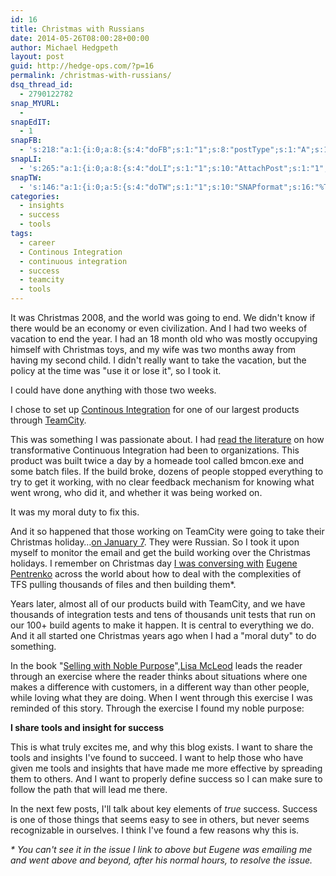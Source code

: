 ```yaml
---
id: 16
title: Christmas with Russians
date: 2014-05-26T08:00:28+00:00
author: Michael Hedgpeth
layout: post
guid: http://hedge-ops.com/?p=16
permalink: /christmas-with-russians/
dsq_thread_id:
  - 2790122782
snap_MYURL:
  - 
snapEdIT:
  - 1
snapFB:
  - 's:218:"a:1:{i:0;a:8:{s:4:"doFB";s:1:"1";s:8:"postType";s:1:"A";s:10:"AttachPost";s:1:"2";s:10:"SNAPformat";s:16:"%TITLE% - %SURL%";s:9:"isAutoImg";s:1:"A";s:8:"imgToUse";s:0:"";s:9:"isAutoURL";s:1:"A";s:8:"urlToUse";s:0:"";}}";'
snapLI:
  - 's:265:"a:1:{i:0;a:8:{s:4:"doLI";s:1:"1";s:10:"AttachPost";s:1:"1";s:10:"SNAPformat";s:41:"New post has been published on %SITENAME%";s:11:"SNAPformatT";s:18:"New Post - %TITLE%";s:9:"isAutoImg";s:1:"A";s:8:"imgToUse";s:0:"";s:9:"isAutoURL";s:1:"A";s:8:"urlToUse";s:0:"";}}";'
snapTW:
  - 's:146:"a:1:{i:0;a:5:{s:4:"doTW";s:1:"1";s:10:"SNAPformat";s:16:"%TITLE% - %SURL%";s:8:"attchImg";s:1:"1";s:9:"isAutoImg";s:1:"A";s:8:"imgToUse";s:0:"";}}";'
categories:
  - insights
  - success
  - tools
tags:
  - career
  - Continous Integration
  - continuous integration
  - success
  - teamcity
  - tools
---
```

It was Christmas 2008, and the world was going to end. We didn't know if there would be an economy or even civilization. And I had two weeks of vacation to end the year. I had an 18 month old who was mostly occupying himself with Christmas toys, and my wife was two months away from having my second child. I didn't really want to take the vacation, but the policy at the time was "use it or lose it", so I took it.

I could have done anything with those two weeks.<!--more-->

I chose to set up <a href="http://martinfowler.com/articles/continuousIntegration.html" target="_blank">Continous Integration</a> for one of our largest products through <a title="TeamCity" href="http://www.jetbrains.com/teamcity/" target="_blank">TeamCity</a>.

This was something I was passionate about. I had <a href="http://www.amazon.com/gp/product/B0026772IS/ref=as_li_qf_sp_asin_il_tl?ie=UTF8&camp=1789&creative=9325&creativeASIN=B0026772IS&linkCode=as2&tag=hedgeopscom-20&linkId=RJ6US3SXFLCWDTR5" target="_blank">read the literature</a> on how transformative Continuous Integration had been to organizations. This product was built twice a day by a homeade tool called bmcon.exe and some batch files. If the build broke, dozens of people stopped everything to try to get it working, with no clear feedback mechanism for knowing what went wrong, who did it, and whether it was being worked on.

It was my moral duty to fix this.

And it so happened that those working on TeamCity were going to take their Christmas holiday…<a href="http://en.wikipedia.org/wiki/Christmas_in_Russia" target="_blank">on January 7</a>. They were Russian. So I took it upon myself to monitor the email and get the build working over the Christmas holidays. I remember on Christmas day <a href="http://youtrack.jetbrains.com/issue/TW-6471" target="_blank">I was conversing with</a> <a href="http://de.linkedin.com/in/jonnyzzz" target="_blank">Eugene Pentrenko</a> across the world about how to deal with the complexities of TFS pulling thousands of files and then building them*.

Years later, almost all of our products build with TeamCity, and we have thousands of integration tests and tens of thousands unit tests that run on our 100+ build agents to make it happen. It is central to everything we do. And it all started one Christmas years ago when I had a "moral duty" to do something.

In the book "<a href="http://www.amazon.com/gp/product/B008KPM424/ref=as_li_qf_sp_asin_il_tl?ie=UTF8&camp=1789&creative=9325&creativeASIN=B008KPM424&linkCode=as2&tag=hedgeopscom-20&linkId=52YQPMBZ7Z4IMUKU" target="_blank">Selling with Noble Purpose</a>",<a href="http://www.mcleodandmore.com/what-is-selling-with-noble-purpose/" target="_blank">Lisa McLeod</a> leads the reader through an exercise where the reader thinks about situations where one makes a difference with customers, in a different way than other people, while loving what they are doing. When I went through this exercise I was reminded of this story. Through the exercise I found my noble purpose:

**I share tools and insight for success**

This is what truly excites me, and why this blog exists. I want to share the tools and insights I've found to succeed. I want to help those who have given me tools and insights that have made me more effective by spreading them to others. And I want to properly define success so I can make sure to follow the path that will lead me there.

In the next few posts, I'll talk about key elements of _true_ success. Success is one of those things that seems easy to see in others, but never seems recognizable in ourselves. I think I've found a few reasons why this is.

_* You can't see it in the issue I link to above but Eugene was emailing me and went above and beyond, after his normal hours, to resolve the issue._